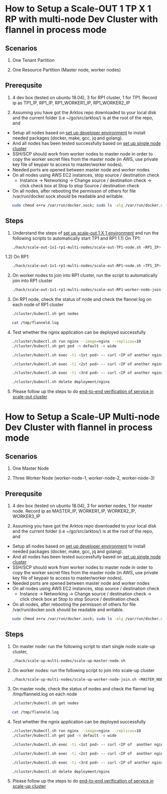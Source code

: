 # How to Setup a Scale-OUT 1 TP X 1 RP with multi-node Dev Cluster with flannel in process mode

## Scenarios
1. One Tenant Partition

2. One Resource Partition (Master node, worker nodes)

## Prerequsite
1. 4 dev box (tested on ubuntu 18.04), 3 for RP1 cluster, 1 for TP1. Record ip as TP1_IP, RP1_IP, RP1_WORKER1_IP, RP1_WORKER2_IP

2. Assuming you have got the Arktos repo downloaded to your local disk and the current folder (i.e ~/go/src/arktos/) is at the root of the repo, and 

- Setup all nodes based on [set up developer environment](https://github.com/q131172019/arktos/blob/CarlXie_singleNodeArktosCluster/docs/setup-guide/setup-dev-env.md) to install needed packages (docker, make, gcc, jq and golang).
- And all nodes has been tested successfully based on [set up single node cluster](https://github.com/q131172019/arktos/blob/CarlXie_singleNodeArktosCluster/docs/setup-guide/single-node-dev-scale-up-cluster.md)
- SSH/SCP should work from worker nodes to master node in order to copy the worker secret files from the master node (in AWS, use private key file of keypair to access to master/worker nodes).
- Needed ports are opened between master node and worker nodes
- On all nodes using AWS EC2 instances, stop source / destination check
  * Instance -> Networking -> Change source / destination check -> click check box at Stop to stop Source / destination check
- On all nodes, after rebooting the permisson of others for file /var/run/docker.sock should be readable and writable.

```bash
   sudo chmod o+rw /var/run/docker.sock; sudo ls -alg /var/run/docker.sock
``` 

## Steps
1. Understand the steps of [set up scale-out 1 X 1 environment](https://github.com/CentaurusInfra/arktos/blob/master/docs/setup-guide/scale-out-local-dev-setup.md) and run the following scripts to automatically start TP1 and RP1
1.1)  On TP1: 
```bash
   ./hack/scale-out-1x1-rp1-multi-nodes/scale-out-TP1-node.sh <RP1_IP>
```

1.2) On RP1: 
```bash
   ./hack/scale-out-1x1-rp1-multi-nodes/scale-out-RP1-node.sh <TP1_IP>
```

2. On worker nodes to join into RP1 cluster, run the script to automatically join into RP1 cluster
```bash
   ./hack/scale-out-1x1-rp1-multi-nodes/scale-out-RP1-worker-node-join.sh <RP1_IP>
```

3.  On RP1 node, check the status of node and check the flannel log on each node of RP1 cluster
```bash
   ./cluster/kubectl.sh get nodes
```
```bash
   cat /tmp/flanneld.log
```

4. Test whether the ngnix application can be deployed successfully
```bash
   ./cluster/kubectl.sh run nginx --image=nginx --replicas=10
   ./cluster/kubectl.sh get pod -n default -o wide
```
```bash
   ./cluster/kubectl.sh exec -ti <1st pod> -- curl <IP of another nginx pods>
```
```bash
   ./cluster/kubectl.sh exec -ti <2st pod> -- curl <IP of another nginx pods>
```
```bash
   ./cluster/kubectl.sh exec -ti <3rd pod> -- curl <IP of another nginx pods>
```

```bash
   ./cluster/kubectl.sh delete deployment/nginx
```

5. Please follow up the steps to do [end-to-end verification of service in scale-out cluster](https://github.com/CentaurusInfra/arktos/issues/1143)


# How to Setup a Scale-UP Multi-node Dev Cluster with flannel in process mode

## Scenarios
1. One Master Node

2. Three Worker Node (worker-node-1, worker-node-2, worker-node-3)

## Prerequsite
1. 4 dev box (tested on ubuntu 18.04), 3 for worker nodes, 1 for master node. Record ip as MASTER_IP, WORKER1_IP, WORKER2_IP, WORKER3_IP

2. Assuming you have got the Arktos repo downloaded to your local disk and the current folder (i.e ~/go/src/arktos/) is at the root of the repo, and

- Setup all nodes based on [set up developer environment](https://github.com/q131172019/arktos/blob/CarlXie_singleNodeArktosCluster/docs/setup-guide/setup-dev-env.md) to install needed packages (docker, make, gcc, jq and golang).
- And all nodes has been tested successfully based on [set up single node cluster](https://github.com/q131172019/arktos/blob/CarlXie_singleNodeArktosCluster/docs/setup-guide/single-node-dev-scale-up-cluster.md)
- SSH/SCP should work from worker nodes to master node in order to copy the worker secret files from the master node (in AWS, use private key file of keypair to access to master/worker nodes).
- Needed ports are opened between master node and worker nodes
- On all nodes using AWS EC2 instances, stop source / destination check
  * Instance -> Networking -> Change source / destination check -> click check box at Stop to stop Source / destination check
- On all nodes, after rebooting the permisson of others for file /var/run/docker.sock should be readable and writable.

```bash
   sudo chmod o+rw /var/run/docker.sock; sudo ls -alg /var/run/docker.sock
```

## Steps
1.  On master node: run the following script to start single node scale-up cluster,
```bash
   ./hack/scale-up-multi-nodes/scale-up-master-node.sh
```
2.  On worker nodes: run the following script to join into scale-up cluster
```bash
   ./hack/scale-up-multi-nodes/scale-up-worker-node-join.sh <MASTER_NODE_IP>
```

3.  On master node, check the status of nodes and check the flannel log /tmp/flanneld.log on each node
```bash
   ./cluster/kubectl.sh get nodes
```
```bash
   cat /tmp/flanneld.log
```

4. Test whether the ngnix application can be deployed successfully
```bash
   ./cluster/kubectl.sh run nginx --image=nginx --replicas=10
   ./cluster/kubectl.sh get pod -n default -o wide
```
```bash
   ./cluster/kubectl.sh exec -ti <1st pod> -- curl <IP of  another nginx pods>
```
```bash
   ./cluster/kubectl.sh exec -ti <2st pod> -- curl <IP of  another nginx pods>
```
```bash
   ./cluster/kubectl.sh exec -ti <3rd pod> -- curl <IP of another nginx pods>
```

```bash
   ./cluster/kubectl.sh delete deployment/nginx
```

5. Please follow up the steps to do [end-to-end verification of service in scale-up cluster](https://github.com/CentaurusInfra/arktos/issues/1142)

